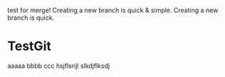 test for merge!
Creating a new branch is quick & simple.
Creating a new branch is quick.

# TestGit
aaaaa
bbbb ccc hsjflsrijl
slkdjflksdj
